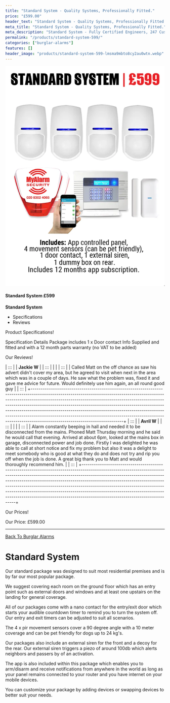 ```yaml
---
title: "Standard System - Quality Systems, Professionally Fitted."
price: "£599.00"
header_text: "Standard System - Quality Systems, Professionally Fitted."
meta_title: "Standard System - Quality Systems, Professionally Fitted."
meta_description: "Standard System - Fully Certified Engineers, 247 Customer Service, High Quality Systems, Professionally Fitted. We are right on the borders of London and Kent."
permalink: "/products/standard-system-599/"
categories: ["burglar-alarms"]
features: []
header_image: "products/standard-system-599-lmsma9mbto8cy2au0wtn.webp"
---
```



<div class="product-image">
  <img src="/images/products/standard-system-599-lmsma9mbto8cy2au0wtn.webp" alt="Standard System - Quality Systems, Professionally Fitted." />
</div>


#### Standard System £599

**Standard System**

-   Specifications
-   Reviews

Product Specifications!

  Specification       Details
  Package includes    1 x Door contact
  Info                Supplied and fitted and with a 12 month parts warranty (no VAT to be added)

Our Reviews!

| :::                                                                                                                                                                                                                                                                                                                                                                                                                                                                                                            |
| **Jackie W**                                                                                                                                                                                                                                                                                                                                                                                                                                                                                                                    |
| :::                                                                                                                                                                                                                                                                                                                                                                                                                                                                                                                             |
|                                                                                                                                                                                                                                                                                                                                                                                                                                                                                                                                 |
| :::                                                                                                                                                                                                                                                                                                                                                                                                                                                                                            |
| Called Matt on the off chance as saw his advert didn\'t cover my area, but he agreed to visit when next in the area which was in a couple of days. He saw what the problem was, fixed it and gave me advice for future. Would definitely use him again, an all round good guy                                                                                                                                                                                                                                                   |
| :::                                                                                                                                                                                                                                                                                                                                                                                                                                                                                                                             |
+---------------------------------------------------------------------------------------------------------------------------------------------------------------------------------------------------------------------------------------------------------------------------------------------------------------------------------------------------------------------------------------------------------------------------------------------------------------------------------------------------------------------------------+
| :::                                                                                                                                                                                                                                                                                                                                                                                                                                                                                                            |
| **Avril W**                                                                                                                                                                                                                                                                                                                                                                                                                                                                                                                     |
| :::                                                                                                                                                                                                                                                                                                                                                                                                                                                                                                                             |
|                                                                                                                                                                                                                                                                                                                                                                                                                                                                                                                                 |
| :::                                                                                                                                                                                                                                                                                                                                                                                                                                                                                            |
| Alarm constantly beeping in hall and needed it to be disconnected from the mains. Phoned Matt Thursday morning and he said he would call that evening. Arrived at about 6pm, looked at the mains box in garage, disconnected power and job done. Firstly I was delighted he was able to call at short notice and fix my problem but also it was a delight to meet somebody who is good at what they do and does not try and rip you off when the job is done. A great big thank you to Matt and would thoroughly recommend him. |
| :::                                                                                                                                                                                                                                                                                                                                                                                                                                                                                                                             |
+---------------------------------------------------------------------------------------------------------------------------------------------------------------------------------------------------------------------------------------------------------------------------------------------------------------------------------------------------------------------------------------------------------------------------------------------------------------------------------------------------------------------------------+

Our Prices!

  Our Price:   £599.00

------------------------------------------------------------------------

[ Back To Burglar Alarms](../categories/burglar-alarms.php.html)

# Standard System

Our standard package was designed to suit most residential premises and is by far our most popular package.

We suggest covering each room on the ground floor which has an entry point such as external doors and windows and at least one upstairs on the landing for general coverage.

All of our packages come with a nano contact for the entry/exit door which starts your audible countdown timer to remind you to turn the system off. Our entry and exit timers can be adjusted to suit all scenarios.

The 4 x pir movement sensors cover a 90 degree angle with a 10 meter coverage and can be pet friendly for dogs up to 24 kg\'s.

Our packages also include an external siren for the front and a decoy for the rear. Our external siren triggers a piezo of around 100db which alerts neighbors and passers by of an activation.

The app is also included within this package which enables you to arm/disarm and receive notifications from anywhere in the world as long as your panel remains connected to your router and you have internet on your mobile devices.

You can customize your package by adding devices or swapping devices to better suit your needs.